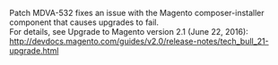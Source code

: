 Patch MDVA-532 fixes an issue with the Magento composer-installer component that causes upgrades to fail.  
For details, see Upgrade to Magento version 2.1 (June 22, 2016):  
http://devdocs.magento.com/guides/v2.0/release-notes/tech_bull_21-upgrade.html
